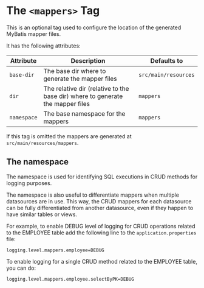 # The `<mappers>` Tag

This is an optional tag used to configure the location of the generated MyBatis mapper files.

It has the following attributes:

| Attribute | Description | Defaults to |
| --- | --- | --- |
| `base-dir` | The base dir where to generate the mapper files | `src/main/resources` |
| `dir` | The relative dir (relative to the base dir) where to generate the mapper files | `mappers` |
| `namespace` | The base namespace for the mappers | `mappers` |

If this tag is omitted the mappers are generated at `src/main/resources/mappers`.


## The namespace

The namespace is used for identifying SQL executions in CRUD methods for logging purposes. 

The namespace is also useful to differentiate mappers when multiple datasources are in use. This way, the CRUD mappers for
each datasource can be fully differentiated from another datasource, even if they happen to have similar tables or views.

For example, to enable DEBUG level of logging for CRUD operations related to the EMPLOYEE table add the following line to the `application.properties` file:

```properties
logging.level.mappers.employee=DEBUG
```

To enable logging for a single CRUD method related to the EMPLOYEE table, you can do:

```properties
logging.level.mappers.employee.selectByPK=DEBUG
```


